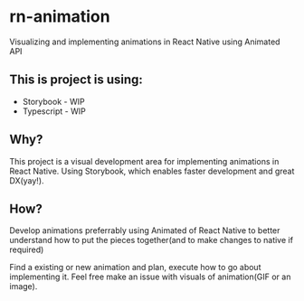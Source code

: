 # rn-animation

Visualizing and implementing animations in React Native using Animated API

## This is project is using:
- Storybook - WIP
- Typescript - WIP

## Why?
This project is a visual development area for implementing animations in React Native. Using Storybook, which enables faster development and great DX(yay!).

## How?
Develop animations preferrably using Animated of React Native to better understand how to put the pieces together(and to make changes to native if required)

Find a existing or new animation and plan, execute how to go about implementing it. Feel free make an issue with visuals of animation(GIF or an image).
